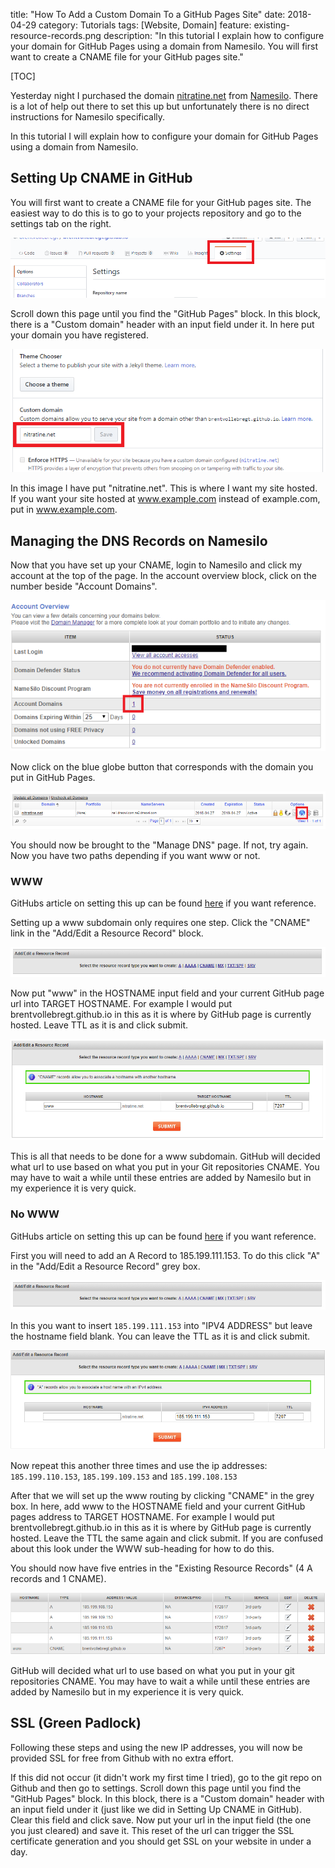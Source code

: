 title: "How To Add a Custom Domain To a GitHub Pages Site"
date: 2018-04-29
category: Tutorials
tags: [Website, Domain]
feature: existing-resource-records.png
description: "In this tutorial I explain how to configure your domain for GitHub Pages using a domain from Namesilo. You will first want to create a CNAME file for your GitHub pages site."

[TOC]

Yesterday night I purchased the domain [nitratine.net](http://nitratine.net/) from [Namesilo](https://www.namesilo.com/). There is a lot of help out there to set this up but unfortunately there is no direct instructions for Namesilo specifically.

In this tutorial I will explain how to configure your domain for GitHub Pages using a domain from Namesilo.

## Setting Up CNAME in GitHub
You will first want to create a CNAME file for your GitHub pages site. The easiest way to do this is to go to your projects repository and go to the settings tab on the right.

![GitHub Settings](/post-assets/how-to-add-a-custom-domain-to-a-github-pages-site/github-settings.png)

Scroll down this page until you find the "GitHub Pages" block. In this block, there is a "Custom domain" header with an input field under it. In here put your domain you have registered.

![Custom Domain](/post-assets/how-to-add-a-custom-domain-to-a-github-pages-site/custom-domain.png)

In this image I have put "nitratine.net". This is where I want my site hosted. If you want your site hosted at www.example.com instead of example.com, put in www.example.com.

## Managing the DNS Records on Namesilo
Now that you have set up your CNAME, login to Namesilo and click my account at the top of the page. In the account overview block, click on the number beside "Account Domains".

![Account Overview](/post-assets/how-to-add-a-custom-domain-to-a-github-pages-site/account-overview.png)

Now click on the blue globe button that corresponds with the domain you put in GitHub Pages.

![Domain Manager](/post-assets/how-to-add-a-custom-domain-to-a-github-pages-site/domain-manager.png)

You should now be brought to the "Manage DNS" page. If not, try again. Now you have two paths depending if you want www or not.

### WWW
GitHubs article on setting this up can be found [here](https://help.github.com/articles/setting-up-a-www-subdomain/) if you want reference.

Setting up a www subdomain only requires one step. Click the "CNAME" link in the "Add/Edit a Resource Record" block.

![Add Resource Record](/post-assets/how-to-add-a-custom-domain-to-a-github-pages-site/add-resource-record.png)

Now put "www" in the HOSTNAME input field and your current GitHub page url into TARGET HOSTNAME. For example I would put brentvollebregt.github.io in this as it is where by GitHub page is currently hosted. Leave TTL as it is and click submit.

![CNAME Record](/post-assets/how-to-add-a-custom-domain-to-a-github-pages-site/cname-record.png)

This is all that needs to be done for a www subdomain. GitHub will decided what url to use based on what you put in your Git repositories CNAME. You may have to wait a while until these entries are added by Namesilo but in my experience it is very quick.

### No WWW
GitHubs article on setting this up can be found [here](https://help.github.com/articles/setting-up-an-apex-domain/) if you want reference.

First you will need to add an A Record to 185.199.111.153. To do this click "A" in the "Add/Edit a Resource Record" grey box.

![Add Resource Record](/post-assets/how-to-add-a-custom-domain-to-a-github-pages-site/add-resource-record.png)

In this you want to insert `185.199.111.153` into "IPV4 ADDRESS" but leave the hostname field blank. You can leave the TTL as it is and click submit.

![First IP](/post-assets/how-to-add-a-custom-domain-to-a-github-pages-site/first-ip.png)

Now repeat this another three times and use the ip addresses: `185.199.110.153`, `185.199.109.153` and `185.199.108.153`

After that we will set up the www routing by clicking "CNAME" in the grey box. In here, add www to the HOSTNAME field and your current GitHub pages address to TARGET HOSTNAME. For example I would put brentvollebregt.github.io in this as it is where by GitHub page is currently hosted. Leave the TTL the same again and click submit. If you are confused about this look under the WWW sub-heading for how to do this.

You should now have five entries in the "Existing Resource Records" (4 A records and 1 CNAME).

![Existing Resource Records](/post-assets/how-to-add-a-custom-domain-to-a-github-pages-site/existing-resource-records.png)

GitHub will decided what url to use based on what you put in your git repositories CNAME. You may have to wait a while until these entries are added by Namesilo but in my experience it is very quick.

## SSL (Green Padlock)
Following these steps and using the new IP addresses, you will now be provided SSL for free from Github with no extra effort.

If this did not occur (it didn't work my first time I tried), go to the git repo on Github and then go to settings. Scroll down this page until you find the "GitHub Pages" block. In this block, there is a "Custom domain" header with an input field under it (just like we did in Setting Up CNAME in GitHub). Clear this field and click save. Now put your url in the input field (the one you just cleared) and save it. This reset of the url can trigger the SSL certificate generation and you should get SSL on your website in under a day.

